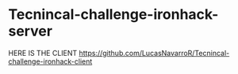 # Tecnincal-challenge-ironhack-server

HERE IS THE CLIENT https://github.com/LucasNavarroR/Tecnincal-challenge-ironhack-client
